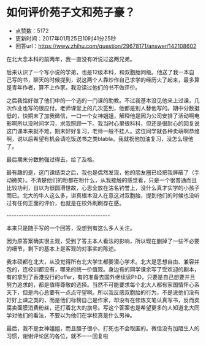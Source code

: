 # 如何评价苑子文和苑子豪？
- 点赞数：5172
- 更新时间：2017年01月25日10时41分25秒
- 回答url：https://www.zhihu.com/question/29678171/answer/142108602
<body>
 <p data-pid="DVgbRDdl">在北大念本科的前两年，我一直没有听说过这两兄弟。</p>
 <p data-pid="IWicqO_7">后来认识了一个写小说的学弟，也是12级本科，和双胞胎同级。他送了我一本自己写的书，聊天的时候提到，说这两个人靠炒作自己求学的经历火了起来，最多算是青年作者，算不上作家。我没读过他们的书不做评价。</p>
 <p data-pid="jbC_cHs1">之后我恰好做了他们中的一个选的一门课的助教。不过我基本没见他来上过课，几次作业也写的很应付。老师课堂上的几次签到，他都是别人替他写的。期中分数挺低的，快期末了加我微信，一口一个女神姐姐，解释他是因为公司安排了活动啊电影啊所以没时间学习，求我照顾一下。我当时心里很科科，但还是很耐心的回复说这门课本来就不难，期末好好复习，老师一般不挂人。这位同学就各种卖萌啊恭维啊，说以后希望有机会请吃饭送书之类blabla。我就祝他加油复习，没怎么理他了。</p>
 <p data-pid="_P50cQNh">最后期末分数勉强过得去，给了及格。</p>
 <p data-pid="DyP_s6x0">最有趣的是，这门课结束之后，我也是偶然发现，他的朋友圈已经把我屏蔽了（手动微笑）。不清楚他们的粉都在粉什么，从我接触的感觉看，只是一个很普通而且比较功利，自以为很圆滑世故，心思全放在沽名钓誉上，没什么真才实学的小孩子而已。北大的牛人这么多，讲真根本没人在意这对双胞胎，提到他们的时候也没听过有任何正面的评价，也就是在校外刷刷存在感。</p>
 <p data-pid="WK67fc8I">------------------------------------------</p>
 <p data-pid="TDKrryFs">本来只是随手写的一个回答，没想到有这么多人关注。</p>
 <p data-pid="A_NAmSgA">因为原答案确实很主观，受到了答主本人看法的影响，所以现在删掉了一些不必要的细节，剩下的基本上是客观的对事实的陈述。</p>
 <p data-pid="BJWFaZ0J">我本硕都在北大，从没觉得所有北大学生都要潜心学术。北大是思想自由、兼容并包的，连校训都没有，哪来的统一价值观。身边有的同学课余写了受欢迎的剧本，有的拿到了香港投行的offer，有的准备去国外继续读PhD，只要是自己想要并且努力追求的，都是值得尊敬的选择。当然不可能要求每个北大人都有家国情怀心系天下，但是内心总要有一点点守望啊。所以我反感双胞胎的行为，不是说他们没有好好上课之类的，而是他们标榜自己是作家，却没有在修炼文笔认真写书，反而卖腐卖面膜消费粉丝，还打着北大的旗号。写这个答案也是希望更多的人知道北大同学对他们的看法，不要以为他们在学校真是什么男神。</p>
 <p data-pid="kvh8D80b">最后，我不是女神姐姐，而且胆子很小，打死也不会取匿的。微信没有加陌生人的习惯，谢谢评论区的各位，就不一一回复啦</p>
</body>